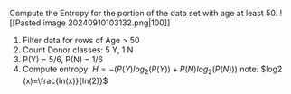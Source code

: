Compute the Entropy for the portion of the data set with age at least 50. 
![[Pasted image 20240910103132.png|100]]
1. Filter data for rows of Age > 50
2. Count Donor classes: 5 Y, 1 N
3. P(Y) = 5/6, P(N) = 1/6
4. Compute entropy: $H = -(P(Y)log_2(P(Y)) + P(N)log_2(P(N)))$
note: $log2​(x)=\frac{ln(x)}{ln(2)}​$
